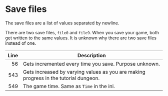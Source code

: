 # Save files

The save files are a list of values separated by newline.

There are two save files, `file0` and `file9`. When you save your game, both get written to the same values.
It is unknown why there are two save files instead of one.

Line | Description
----:| -----------
  56 | Gets incremented every time you save. Purpose unknown.
 543 | Gets increased by varying values as you are making progress in the tutorial dungeon.
 549 | The game time. Same as `Time` in the ini.
